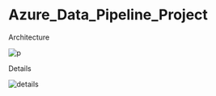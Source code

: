 # Azure_Data_Pipeline_Project

Architecture

![p](https://user-images.githubusercontent.com/116079819/211910766-44727db7-b8ba-43e2-aec5-24e25e1a56ff.JPG)

Details

![details](https://user-images.githubusercontent.com/116079819/211914739-b44bef13-c4fe-43a9-b547-723f525162e7.JPG)

